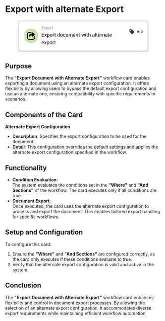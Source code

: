 # Export with alternate Export

<figure><img src="../../../../.gitbook/assets/image (286).png" alt="" width="563"><figcaption></figcaption></figure>

## **Purpose**

The **"Export Document with Alternate Export"** workflow card enables exporting a document using an alternate export configuration. It offers flexibility by allowing users to bypass the default export configuration and use an alternate one, ensuring compatibility with specific requirements or scenarios.

## **Components of the Card**

**Alternate Export Configuration**

* **Description**: Specifies the export configuration to be used for the document.
* **Detail**: This configuration overrides the default settings and applies the alternate export configuration specified in the workflow.

## **Functionality**

* **Condition Evaluation**:\
  The system evaluates the conditions set in the **"Where"** and **"And Sections"** of the workflow. The card executes only if all conditions are true.
* **Document Export**:\
  Once executed, the card uses the alternate export configuration to process and export the document. This enables tailored export handling for specific workflows.

## **Setup and Configuration**

To configure this card:

1. Ensure the **"Where"** and **"And Sections"** are configured correctly, as the card only executes if these conditions evaluate to true.
2. Verify that the alternate export configuration is valid and active in the system.

## **Conclusion**

The **"Export Document with Alternate Export"** workflow card enhances flexibility and control in document export processes. By allowing the selection of an alternate export configuration, it accommodates diverse export requirements while maintaining efficient workflow automation.

